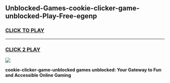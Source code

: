 
## Unblocked-Games-cookie-clicker-game-unblocked-Play-Free-egenp
<h3>
<a href="https://premium76.site?title=cookie-clicker-game-unblocked&ref=21A">CLICK TO PLAY</a></h3>
<hr>

<h3>
<a href="https://premium76.site?title=cookie-clicker-game-unblocked&ref=21A">CLICK 2 PLAY</a>
  
</h3>

<a href="https://premium76.site?title=cookie-clicker-game-unblocked&ref=21A"><img src="https://clearcache.store/games.png"></a>


**cookie-clicker-game-unblocked games unblocked: Your Gateway to Fun and Accessible Online Gaming**
